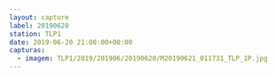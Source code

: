```yaml
---
layout: capture
label: 20190620
station: TLP1
date: 2019-06-20 21:00:00+00:00
capturas:
  - imagem: TLP1/2019/201906/20190620/M20190621_011731_TLP_1P.jpg
---
```


